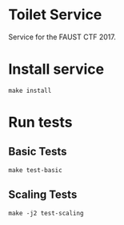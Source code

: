 # Toilet Service

Service for the FAUST CTF 2017.

# Install service

    make install

# Run tests

## Basic Tests

    make test-basic

## Scaling Tests

    make -j2 test-scaling
